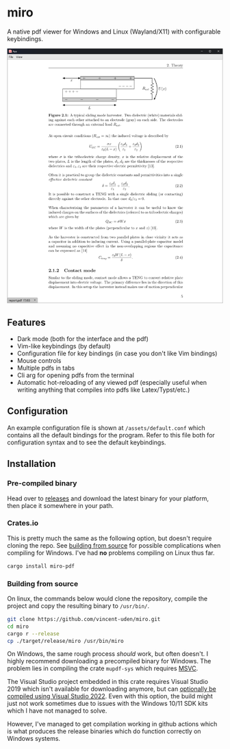 # miro

A native pdf viewer for Windows and Linux (Wayland/X11) with configurable keybindings.

![An image of the pdf reader](/assets/screenshot.png)

## Features
- Dark mode (both for the interface and the pdf)
- Vim-like keybindings (by default)
- Configuration file for key bindings (in case you don't like Vim bindings)
- Mouse controls
- Multiple pdfs in tabs
- Cli arg for opening pdfs from the terminal
- Automatic hot-reloading of any viewed pdf (especially useful when writing anything that compiles into pdfs like Latex/Typst/etc.)

## Configuration
An example configuration file is shown at `/assets/default.conf` which contains all the default bindings for the program. Refer to this file both for configuration syntax and to see the default keybindings.

## Installation

### Pre-compiled binary
Head over to [releases](https://github.com/vincent-uden/miro/releases) and download the latest binary for your platform, then place it somewhere in your path.

### Crates.io
This is pretty much the same as the following option, but doesn't require cloning the repo. See [building from source](#building-from-source) for possible complications when compiling for Windows. I've had **no** problems compiling on Linux thus far.
```sh
cargo install miro-pdf
```

### Building from source
On linux, the commands below would clone the repository, compile the project and copy the resulting binary to `/usr/bin/`.
```sh
git clone https://github.com/vincent-uden/miro.git
cd miro
cargo r --release
cp ./target/release/miro /usr/bin/miro
```

On Windows, the same rough process *should* work, but often doesn't. I highly recommend downloading a precompiled binary for Windows. The problem lies in compiling the crate `mupdf-sys` which requires [MSVC](https://visualstudio.microsoft.com/vs/features/cplusplus/).

The Visual Studio project embedded in this crate requires Visual Studio 2019 which isn't available for downloading anymore, but can [optionally be compiled using Visual Studio 2022](https://github.com/messense/mupdf-rs/pull/125). Even with this option, the build might just not work sometimes due to issues with the Windows 10/11 SDK kits which I have not managed to solve.

However, I've managed to get compilation working in github actions which is what produces the release binaries which do function correctly on Windows systems.
